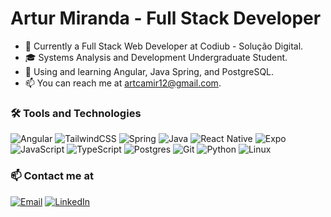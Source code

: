 # Artur Miranda - Full Stack Developer

- 🔭 Currently a Full Stack Web Developer at Codiub - Solução Digital.
- 🎓 Systems Analysis and Development Undergraduate Student.
- 🌱 Using and learning Angular, Java Spring, and PostgreSQL.
- 📫 You can reach me at artcamir12@gmail.com.
  
### 🛠️ Tools and Technologies

![Angular](https://img.shields.io/badge/-Angular-000?&logo=Angular)
![TailwindCSS](https://img.shields.io/badge/Tailwind_CSS-000?&logo=tailwind-css)
![Spring](https://img.shields.io/badge/Spring-000?&logo=Spring)
![Java](https://img.shields.io/badge/Java-000?&logo=openjdk)
![React Native](https://img.shields.io/badge/-React_Native-000?&logo=react)
![Expo](https://img.shields.io/badge/-Expo-000?&logo=expo)
![JavaScript](https://img.shields.io/badge/-JavaScript-000?&logo=JavaScript)
![TypeScript](https://img.shields.io/badge/-TypeScript-000?&logo=TypeScript)
![Postgres](https://img.shields.io/badge/-Postgres-000?&logo=postgresql)
![Git](https://img.shields.io/badge/-Git-000?&logo=git)
![Python](https://img.shields.io/badge/-Python-000?&logo=python)
![Linux](https://img.shields.io/badge/-Linux-000?&logo=linux)

### 📫 Contact me at
<a href="mailto:artcamir12@gmail.com"><img src="https://img.shields.io/badge/-Email-000?&logo=maildotru" alt="Email" /></a>
<a href="https://www.linkedin.com/in/art-miranda/"><img src="https://img.shields.io/badge/-LinkedIn-000?&logo=linkedin" alt="LinkedIn" /></a>
